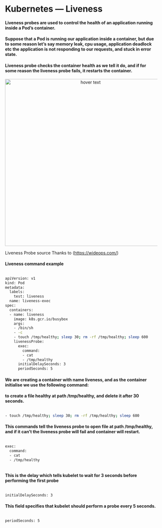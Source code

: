 # Kubernetes — Liveness

#### Liveness probes are used to control the health of an application running inside a Pod’s container. 

#### Suppose that a Pod is running our application inside a container, but due to some reason let’s say memory leak, cpu usage, application deadlock etc the application is not responding to our requests, and stuck in error state.

#### Liveness probe checks the container health as we tell it do, and if for some reason the liveness probe fails, it restarts the container.


<p align="center">
  <img src="https://miro.medium.com/max/875/0*U8l_OiseiAaGJ_6n.gif" width="550" title="hover text">
</p>

Liveness Probe source Thanks to (https://wideops.com/)

#### Liveness command example 
```sh 

apiVersion: v1
kind: Pod
metadata:
  labels:
    test: liveness
  name: liveness-exec
spec:
  containers:
  - name: liveness
    image: k8s.gcr.io/busybox
    args:
    - /bin/sh
    - -c
    - touch /tmp/healthy; sleep 30; rm -rf /tmp/healthy; sleep 600
    livenessProbe:
      exec:
        command:
        - cat
        - /tmp/healthy
      initialDelaySeconds: 3
      periodSeconds: 5


```

#### We are creating a container with name liveness, and as the container initialise we use the following command:


#### to create a file healthy at path /tmp/healthy, and delete it after 30 seconds.

```sh

- touch /tmp/healthy; sleep 30; rm -rf /tmp/healthy; sleep 600
```


#### This commands tell the liveness probe to open file at path /tmp/healthy, and if it can’t the liveness probe will fail and container will restart.
```sh

exec:
  command:
  - cat
  - /tmp/healthy
  
```

#### This is the delay which tells kubelet to wait for 3 seconds before performing the first probe

```sh

initialDelaySeconds: 3

```


#### This field specifies that kubelet should perform a probe every 5 seconds.

```sh

periodSeconds: 5

```
